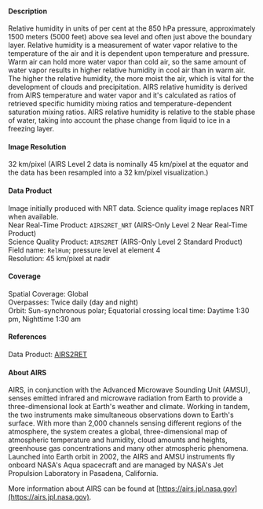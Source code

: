 #### Description
Relative humidity in units of per cent at the 850 hPa pressure, approximately 1500 meters (5000 feet) above sea level and often just above the boundary layer. Relative humidity is a measurement of water vapor relative to the temperature of the air and it is dependent upon temperature and pressure. Warm air can hold more water vapor than cold air, so the same amount of water vapor results in higher relative humidity in cool air than in warm air. The higher the relative humidity, the more moist the air, which is vital for the development of clouds and precipitation. AIRS relative humidity is derived from AIRS temperature and water vapor and it's calculated as ratios of retrieved specific humidity mixing ratios and temperature-dependent saturation mixing ratios. AIRS relative humidity is relative to the stable phase of water, taking into account the phase change from liquid to ice in a freezing layer.

#### Image Resolution
32 km/pixel (AIRS Level 2 data is nominally 45 km/pixel at the equator and the data has been resampled into a 32 km/pixel visualization.)

#### Data Product
Image initially produced with NRT data. Science quality image replaces NRT when available.<br>
Near Real-Time Product: `AIRS2RET_NRT` (AIRS-Only Level 2 Near Real-Time Product)<br>
Science Quality Product: `AIRS2RET` (AIRS-Only Level 2 Standard Product)<br>
Field name: `RelHum`; pressure level at element 4<br>
Resolution: 45 km/pixel at nadir

#### Coverage
Spatial Coverage: Global<br>
Overpasses: Twice daily (day and night)<br>
Orbit: Sun-synchronous polar; Equatorial crossing local time: Daytime 1:30 pm, Nighttime 1:30 am

#### References
Data Product: [AIRS2RET](https://disc.gsfc.nasa.gov/datasets/AIRS2RET_7.0/summary)

#### About AIRS
AIRS, in conjunction with the Advanced Microwave Sounding Unit (AMSU), senses emitted infrared and microwave radiation from Earth to provide a three-dimensional look at Earth's weather and climate. Working in tandem, the two instruments make simultaneous observations down to Earth's surface. With more than 2,000 channels sensing different regions of the atmosphere, the system creates a global, three-dimensional map of atmospheric temperature and humidity, cloud amounts and heights, greenhouse gas concentrations and many other atmospheric phenomena. Launched into Earth orbit in 2002, the AIRS and AMSU instruments fly onboard NASA's Aqua spacecraft and are managed by NASA's Jet Propulsion Laboratory in Pasadena, California.

More information about AIRS can be found at [https://airs.jpl.nasa.gov](https://airs.jpl.nasa.gov).
